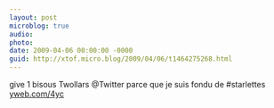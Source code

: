 ```yaml
---
layout: post
microblog: true
audio: 
photo: 
date: 2009-04-06 00:00:00 -0000
guid: http://xtof.micro.blog/2009/04/06/t1464275268.html
---
```

give 1 bisous Twollars @Twitter parce que je suis fondu de #starlettes [yweb.com/4yc](http://yweb.com/4yc)
